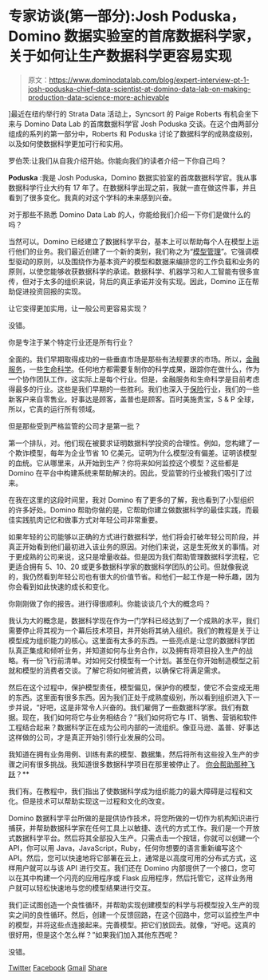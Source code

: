 # 专家访谈(第一部分):Josh Poduska，Domino 数据实验室的首席数据科学家，关于如何让生产数据科学更容易实现

> 原文：<https://www.dominodatalab.com/blog/expert-interview-pt-1-josh-poduska-chief-data-scientist-at-domino-data-lab-on-making-production-data-science-more-achievable>

]最近在纽约举行的 Strata Data 活动上，Syncsort 的 Paige Roberts 有机会坐下来与 Domino Data Lab 的首席数据科学官 Josh Poduska 交谈。在这个由两部分组成的系列的第一部分中，Roberts 和 Poduska 讨论了数据科学的成熟度级别，以及如何使数据科学更加可行和实用。

罗伯茨:让我们从自我介绍开始。你能向我们的读者介绍一下你自己吗？

**Poduska** :我是 Josh Poduska，Domino 数据实验室的首席数据科学官。我从事数据科学行业大约有 17 年了。在数据科学出现之前，我就一直在做这件事，并且看到了很多变化。我真的对这个学科的未来感到兴奋。

对于那些不熟悉 Domino Data Lab 的人，你能给我们介绍一下你们是做什么的吗？

当然可以。Domino 已经建立了数据科学平台，基本上可以帮助每个人在模型上运行他们的业务。我们最近创建了一个新的类别，我们称之为“[模型管理](https://www.dominodatalab.com/model-management/)”。它强调模型驱动的原则，以及围绕作为基本资产的模型和数据来编排您的工作负载和业务的原则，以使您能够收获数据科学的承诺。数据科学、机器学习和人工智能有很多宣传，但对于太多的组织来说，背后的真正承诺并没有实现。因此，Domino 正在帮助促进投资回报的实现。

让它变得更加实用，让一般公司更容易实现？

没错。

你是专注于某个特定行业还是所有行业？

全面的。我们早期取得成功的一些垂直市场是那些有法规要求的市场。所以，[金融服务](https://www.dominodatalab.com/solutions/finance/)，一些[生命科学](https://www.dominodatalab.com/solutions/pharmaceutical/)。任何地方都需要复制你的科学成果，跟踪你在做什么，作为一个协作团队工作，这实际上是每个行业。但是，金融服务和生命科学是目前考虑得最多的行业。这些是我们早期的一些胜利。我们也深入于[保险](https://www.dominodatalab.com/solutions/insurance/)行业，我们的一些新客户来自零售业。好事达是顾客，盖普也是顾客。百时美施贵宝，S & P 全球，所以，它真的运行所有领域。

但是那些受到严格监管的公司才是第一批？

第一个排队，对。他们现在被要求证明数据科学投资的合理性。例如，您构建了一个欺诈模型，每年为企业节省 10 亿美元。证明为什么模型没有偏差。证明该模型的血统。它从哪里来，从开始到生产？你将来如何监控这个模型？这些都是 Domino 在平台中构建系统来帮助解决的。因此，受监管的行业被我们吸引了过来。

在我在这里的这段时间里，我对 Domino 有了更多的了解，我也看到了小型组织的许多好处。Domino 帮助你做的是，它帮助你建立做数据科学的最佳实践，而最佳实践肌肉记忆和做事方式对年轻公司非常重要。

如果年轻的公司能够以正确的方式进行数据科学，他们将会打破年轻公司阶段，并真正开始看到他们最初进入该业务的原因。对他们来说，这是生死攸关的事情。对于更成熟的公司来说，这只是增量收益。但是因为我们帮助管理数据科学流程，它更适合拥有 5、10、20 或更多数据科学家的数据科学团队的公司。但就像我说的，我仍然看到年轻公司也有很大的价值节省。和他们一起工作是一种乐趣，因为你会看到如此快速的成长和变化。

你刚刚做了你的报告。进行得很顺利。你能谈谈几个大的概念吗？

我认为大的概念是，数据科学现在作为一门学科已经达到了一个成熟的水平，我们需要停止将其视为一个幕后技术项目，并开始将其纳入组织。我们的教程是关于让模型成为组织能力的核心。这里面有太多的东西。一些亮点是:让您的数据科学团队真正集成和倾听业务，并知道如何与业务合作，以及拥有将项目投入生产的战略。有一份飞行前清单。对如何交付模型有一个计划。甚至在你开始制造模型之前就和模型的消费者交谈。了解它将如何被消费，以确保它将满足需求。

然后在这个过程中，保护模型责任，模型偏见，保护你的模型，使它不会变成无用的东西。这里面有很多东西。因为我们正处于成熟度级别，所以看到组织进入下一步并说，“好吧，这是非常令人兴奋的。我们雇佣了一些数据科学家。我们有数据。现在，我们如何将它与业务相结合？”我们如何将它与 IT、销售、营销和软件工程结合起来？数据科学正在成为公司内部的一流组织。像亚马逊、盖普、好事达这样做的公司，才是真正开始引领行业发展的公司。

我知道在拥有业务用例、训练有素的模型、数据集，然后将所有这些投入生产的步骤之间有很多挑战。我知道很多数据科学项目在那里被停止了。 [你会帮助那种飞跃](http://www.syncsort.com/en/Resource-Center/Data-Quality/Whitepapers/Debugging-Data-Why-Data-Quality-Is-Essential?utm_source=Blog-Post&utm_medium=Blog-In-Text)？**

我们有。在教程中，我们指出了使数据科学成为组织能力的最大障碍是过程和文化。但是技术可以帮助实现这一过程和文化的改变。

Domino 数据科学平台所做的是提供协作技术，将您所做的一切作为机构知识进行捕获，并帮助数据科学家在任何工具上以敏捷、迭代的方式工作。我们是一个开放式数据科学平台。然后将其全部投入生产。只需点击一个按钮，你就可以创建一个 API，你可以用 Java，JavaScript，Ruby，任何你想要的语言重新编写这个 API。然后，您可以快速地将它部署在云上，通常是以高度可用的分布式方式，这样用户就可以与该 API 进行交互。我们还在 Domino 内部提供了一个接口，您可以在其中构建一个闪亮的应用程序或 Flask 应用程序，然后托管它，这样业务用户就可以轻松快速地与您的模型结果进行交互。

我们正试图创造一个良性循环，并帮助实现创建模型的科学与将模型投入生产的现实之间的良性循环。然后，创建一个反馈回路，在这个回路中，您可以监控生产中的模型，并将这些点连接起来。完善模型。把它们放回去。就像，“好吧。这真的很好用，但是这个怎么样？”如果我们加入其他东西呢？

没错。

[Twitter](/#twitter) [Facebook](/#facebook) [Gmail](/#google_gmail) [Share](https://www.addtoany.com/share#url=https%3A%2F%2Fwww.dominodatalab.com%2Fblog%2Fexpert-interview-pt-1-josh-poduska-chief-data-scientist-at-domino-data-lab-on-making-production-data-science-more-achievable%2F&title=Expert%20Interview%20(Pt%201)%3A%20Josh%20Poduska%2C%20Chief%20Data%20Scientist%20at%20Domino%20Data%20Lab%20on%20Making%20Production%20Data%20Science%20More%20Achievable)
